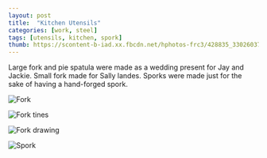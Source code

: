 ```yaml
---
layout: post
title:  "Kitchen Utensils"
categories: [work, steel]
tags: [utensils, kitchen, spork]
thumb: https://scontent-b-iad.xx.fbcdn.net/hphotos-frc3/428835_3302603797095_28214599_n.jpg
---
```


Large fork and pie spatula were made as a wedding present for Jay and Jackie. Small fork made for Sally landes. Sporks were made just for the sake of having a hand-forged spork.

![Fork](https://scontent-b-iad.xx.fbcdn.net/hphotos-frc3/428835_3302603797095_28214599_n.jpg "Fork")

![Fork tines](https://scontent-a-iad.xx.fbcdn.net/hphotos-ash3/527214_3302604717118_106883927_n.jpg "Fork times")

![Fork drawing](https://scontent-a-iad.xx.fbcdn.net/hphotos-ash2/531069_3302636197905_572028764_n.jpg "Fork drawing")

![Spork](https://scontent-b-iad.xx.fbcdn.net/hphotos-frc3/548035_3302700079502_154049391_n.jpg "Spork")

